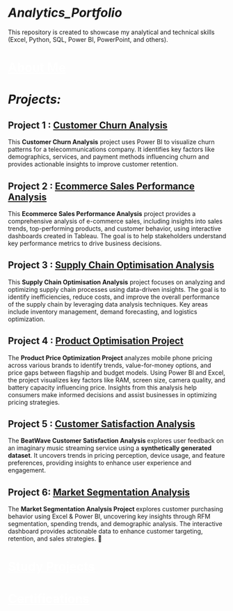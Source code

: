 # <i> Analytics_Portfolio </i>
This repository is created to showcase my analytical and technical skills (Excel, Python, SQL, Power BI, PowerPoint, and others).

# <a href="https://github.com/DataByMonalisa/About_Me" target="_blank" style="color: white; text-decoration: underline;">About Me</a>

# <i> Projects: </i>

## Project 1 : <a href="https://github.com/DataByMonalisa/Business_Analytics_Portfolio/tree/main/Customer_Churn_Analysis" target="_blank" rel="noopener noreferrer">Customer Churn Analysis</a>
This <b>Customer Churn Analysis</b> project uses Power BI to visualize churn patterns for a telecommunications company. It identifies key factors like demographics, services, and payment methods influencing churn and provides actionable insights to improve customer retention.

## Project 2 : <a href="https://github.com/DataByMonalisa/Business_Analytics_Portfolio/tree/main/Ecommerce_Sales_Performance_Analysis" target="_blank">Ecommerce Sales Performance Analysis</a>
This <b>Ecommerce Sales Performance Analysis</b> project provides a comprehensive analysis of e-commerce sales, including insights into sales trends, top-performing products, and customer behavior, using interactive dashboards created in Tableau. The goal is to help stakeholders understand key performance metrics to drive business decisions.

## Project 3 : <a href="https://github.com/DataByMonalisa/Analytics_Portfolio/tree/main/Supply_Chain_Optimisation_Analysis">Supply Chain Optimisation Analysis</a>
This <b>Supply Chain Optimisation Analysis</b> project focuses on analyzing and optimizing supply chain processes using data-driven insights. The goal is to identify inefficiencies, reduce costs, and improve the overall performance of the supply chain by leveraging data analysis techniques. Key areas include inventory management, demand forecasting, and logistics optimization.

## Project 4 : <a href="https://github.com/DataByMonalisa/Analytics_Portfolio/tree/main/Product_Optimisation_Project" target="_blank">Product Optimisation Project</a>
The <b> Product Price Optimization Project </b> analyzes mobile phone pricing across various brands to identify trends, value-for-money options, and price gaps between flagship and budget models. Using Power BI and Excel, the project visualizes key factors like RAM, screen size, camera quality, and battery capacity influencing price. Insights from this analysis help consumers make informed decisions and assist businesses in optimizing pricing strategies.

## Project 5 : <a href="https://github.com/DataByMonalisa/Analytics_Portfolio/tree/main/Customer_Satisfaction_Analysis" target="_blank">Customer Satisfaction Analysis</a>
The <b> BeatWave Customer Satisfaction Analysis </b> explores user feedback on an imaginary music streaming service using a **synthetically generated dataset**. It uncovers trends in pricing perception, device usage, and feature preferences, providing insights to enhance user experience and engagement.

## Project 6: <a href="https://github.com/DataByMonalisa/Analytics_Portfolio/tree/main/Market_Segmentation_Analysis" target="_blank">Market Segmentation Analysis</a>
The <b> Market Segmentation Analysis Project </b> explores customer purchasing behavior using Excel & Power BI, uncovering key insights through RFM segmentation, spending trends, and demographic analysis. The interactive dashboard provides actionable data to enhance customer targeting, retention, and sales strategies. 🚀

# <a href="https://github.com/DataByMonalisa/Study_Projects" target="_blank" style="color: white; text-decoration: underline;">Study Projects</a>

# <a href="https://github.com/DataByMonalisa/Certifications" target="_blank" style="color: white; text-decoration: underline;">Certifications</a>
